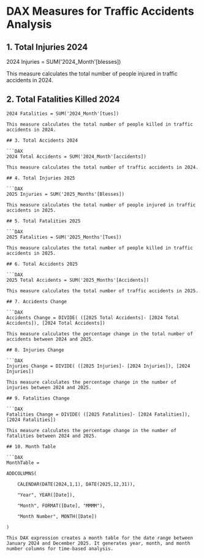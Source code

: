 # DAX Measures for Traffic Accidents Analysis

## 1. Total Injuries 2024
2024 Injuries = SUM('2024_Month'[blesses])

This measure calculates the total number of people injured in traffic accidents in 2024.

## 2. Total Fatalities Killed 2024

```DAX
2024 Fatalities = SUM('2024_Month'[tues])

This measure calculates the total number of people killed in traffic accidents in 2024.

## 3. Total Accidents 2024

```DAX
2024 Total Accidents = SUM('2024_Month'[accidents])

This measure calculates the total number of traffic accidents in 2024.

## 4. Total Injuries 2025

```DAX
2025 Injuries = SUM('2025_Months'[Blesses])

This measure calculates the total number of people injured in traffic accidents in 2025.

## 5. Total Fatalities 2025

```DAX
2025 Fatalities = SUM('2025_Months'[Tues])

This measure calculates the total number of people killed in traffic accidents in 2025.

## 6. Total Accidents 2025

```DAX
2025 Total Accidents = SUM('2025_Months'[Accidents])

This measure calculates the total number of traffic accidents in 2025.

## 7. Accidents Change

```DAX
Accidents Change = DIVIDE( ([2025 Total Accidents]- [2024 Total Accidents]), [2024 Total Accidents])

This measure calculates the percentage change in the total number of accidents between 2024 and 2025.

## 8. Injuries Change

```DAX
Injuries Change = DIVIDE( ([2025 Injuries]- [2024 Injuries]), [2024 Injuries])

This measure calculates the percentage change in the number of injuries between 2024 and 2025.

## 9. Fatalities Change

```DAX
Fatalities Change = DIVIDE( ([2025 Fatalities]- [2024 Fatalities]), [2024 Fatalities])

This measure calculates the percentage change in the number of fatalities between 2024 and 2025.

## 10. Month Table

```DAX
MonthTable = 

ADDCOLUMNS(

    CALENDAR(DATE(2024,1,1), DATE(2025,12,31)), 
    
    "Year", YEAR([Date]), 
    
    "Month", FORMAT([Date], "MMMM"),
    
    "Month Number", MONTH([Date])
    
)

This DAX expression creates a month table for the date range between January 2024 and December 2025. It generates year, month, and month number columns for time-based analysis.

